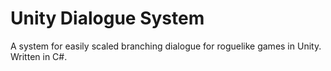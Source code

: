 # Unity Dialogue System
A system for easily scaled branching dialogue for roguelike games in Unity. Written in C#.
